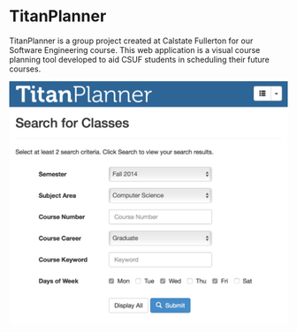 # TitanPlanner
TitanPlanner is a group project created at Calstate Fullerton for our Software Engineering course. This web application is a visual course planning tool developed to aid CSUF students in scheduling their future courses. 


![Screenshot](/Screenshot.png?raw=true "Optional Title")
